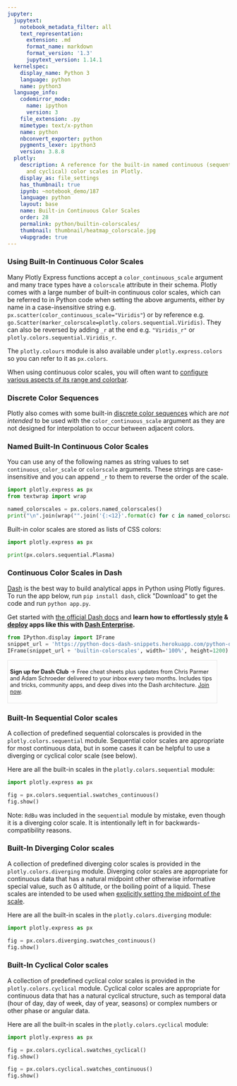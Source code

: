 ```yaml
---
jupyter:
  jupytext:
    notebook_metadata_filter: all
    text_representation:
      extension: .md
      format_name: markdown
      format_version: '1.3'
      jupytext_version: 1.14.1
  kernelspec:
    display_name: Python 3
    language: python
    name: python3
  language_info:
    codemirror_mode:
      name: ipython
      version: 3
    file_extension: .py
    mimetype: text/x-python
    name: python
    nbconvert_exporter: python
    pygments_lexer: ipython3
    version: 3.8.8
  plotly:
    description: A reference for the built-in named continuous (sequential, diverging
      and cyclical) color scales in Plotly.
    display_as: file_settings
    has_thumbnail: true
    ipynb: ~notebook_demo/187
    language: python
    layout: base
    name: Built-in Continuous Color Scales
    order: 28
    permalink: python/builtin-colorscales/
    thumbnail: thumbnail/heatmap_colorscale.jpg
    v4upgrade: true
---
```


### Using Built-In Continuous Color Scales

Many Plotly Express functions accept a `color_continuous_scale` argument and many trace
types have a `colorscale` attribute in their schema. Plotly comes with a large number of
built-in continuous color scales, which can be referred to in Python code when setting the above arguments,
either by name in a case-insensitive string e.g. `px.scatter(color_continuous_scale="Viridis"`) or by reference e.g.
`go.Scatter(marker_colorscale=plotly.colors.sequential.Viridis)`. They can also be reversed by adding `_r` at the end
e.g. `"Viridis_r"` or `plotly.colors.sequential.Viridis_r`.

The `plotly.colours` module is also available under `plotly.express.colors` so you can refer to it as `px.colors`.

When using continuous color scales, you will often want to [configure various aspects of its range and colorbar](../colorscales/).

### Discrete Color Sequences

Plotly also comes with some built-in [discrete color sequences](../discrete-color/) which are _not intended_ to be used with the `color_continuous_scale` argument as they are not designed for interpolation to occur between adjacent colors.

### Named Built-In Continuous Color Scales

You can use any of the following names as string values to set `continuous_color_scale` or `colorscale` arguments.
These strings are case-insensitive and you can append `_r` to them to reverse the order of the scale.

```python
import plotly.express as px
from textwrap import wrap

named_colorscales = px.colors.named_colorscales()
print("\n".join(wrap("".join('{:<12}'.format(c) for c in named_colorscales), 96)))
```

Built-in color scales are stored as lists of CSS colors:

```python
import plotly.express as px

print(px.colors.sequential.Plasma)
```

### Continuous Color Scales in Dash

[Dash](https://plotly.com/dash/) is the best way to build analytical apps in Python using Plotly figures. To run the app below, run `pip install dash`, click "Download" to get the code and run `python app.py`.

Get started  with [the official Dash docs](https://dash.plotly.com/installation) and **learn how to effortlessly [style](https://plotly.com/dash/design-kit/) & [deploy](https://plotly.com/dash/app-manager/) apps like this with <a class="plotly-red" href="https://plotly.com/dash/">Dash Enterprise</a>.**


```python hide_code=true
from IPython.display import IFrame
snippet_url = 'https://python-docs-dash-snippets.herokuapp.com/python-docs-dash-snippets/'
IFrame(snippet_url + 'builtin-colorscales', width='100%', height=1200)
```

<div style="font-size: 0.9em;"><div style="width: calc(100% - 30px); box-shadow: none; border: thin solid rgb(229, 229, 229);"><div style="padding: 5px;"><div><p><strong>Sign up for Dash Club</strong> → Free cheat sheets plus updates from Chris Parmer and Adam Schroeder delivered to your inbox every two months. Includes tips and tricks, community apps, and deep dives into the Dash architecture.
<u><a href="https://go.plotly.com/dash-club?utm_source=Dash+Club+2022&utm_medium=graphing_libraries&utm_content=inline">Join now</a></u>.</p></div></div></div></div>


### Built-In Sequential Color scales

A collection of predefined sequential colorscales is provided in the `plotly.colors.sequential` module. Sequential color scales are appropriate for most continuous data, but in some cases it can be helpful to use a diverging or cyclical color scale (see below).

Here are all the built-in scales in the `plotly.colors.sequential` module:

```python
import plotly.express as px

fig = px.colors.sequential.swatches_continuous()
fig.show()
```

Note: `RdBu` was included in the `sequential` module by mistake, even though it is a diverging color scale.
It is intentionally left in for backwards-compatibility reasons.

### Built-In Diverging Color scales

A collection of predefined diverging color scales is provided in the `plotly.colors.diverging` module.
Diverging color scales are appropriate for continuous data that has a natural midpoint
other otherwise informative special value, such as 0 altitude, or the boiling point
of a liquid. These scales are intended to be used when [explicitly setting the midpoint of the scale](../colorscales/#setting-the-midpoint-of-a-color-range-for-a-diverging-color-scale).

Here are all the built-in scales in the `plotly.colors.diverging` module:

```python
import plotly.express as px

fig = px.colors.diverging.swatches_continuous()
fig.show()
```

### Built-In Cyclical Color scales

A collection of predefined cyclical color scales is provided in the `plotly.colors.cyclical` module.
Cyclical color scales are appropriate for continuous data that has a natural cyclical
structure, such as temporal data (hour of day, day of week, day of year, seasons) or
complex numbers or other phase or angular data.

Here are all the built-in scales in the `plotly.colors.cyclical` module:

```python
import plotly.express as px

fig = px.colors.cyclical.swatches_cyclical()
fig.show()

fig = px.colors.cyclical.swatches_continuous()
fig.show()
```
